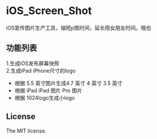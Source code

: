 iOS_Screen_Shot
======

iOS宣传图片生产工具，缩短p图时间，延长陪女朋友时间。哦也

## 功能列表
1.生成iOS发布屏幕快照  
2.生成iPad iPhone尺寸的logo
- 根据  5.5 英寸图片生成4.7 英寸 4 英寸 3.5 英寸
- 根据   iPad iPad 图片 Pro  图片
- 根据  1024logo生成小logo

## License
The MIT license.

